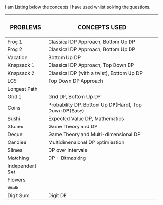 I am Listing below the concepts I have used whilst solving the questions.

| <h3>PROBLEMS</h3>  | <h3>CONCEPTS USED</h3> |
| ------------- | ------------- |
| Frog 1 | Classical DP Approach, Bottom Up DP  |
| Frog 2  | Classical DP Approach, Bottom Up DP  |
| Vacation  |  Bottom Up DP  |
| Knapsack 1 | Classical DP Approach, Top Down DP  |
| Knapsack 2  | Classical DP (with a twist), Bottom Up DP  |
| LCS  | Top Down DP Approach  |
| Longest Path  |   |
| Grid 1  | Grid DP, Bottom Up DP  |
| Coins  | Probability DP, Bottom Up DP(Hard), Top Down DP(Easy)  |
| Sushi  | Expected Value DP, Mathematics  |
| Stones  | Game Theory and DP  |
| Deque  | Game Theory and Multi-dimensional DP  |
| Candies  | Multidimensional DP optimisation |
| Slimes  | DP over intervals  |
| Matching  | DP + Bitmasking  |
| Independent Set |   |
| Flowers  |   |
| Walk  ||
| Digit Sum  | Digit DP  |
